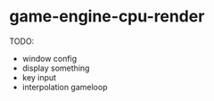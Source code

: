 # game-engine-cpu-render

TODO:

- window config
- display something
- key input
- interpolation gameloop